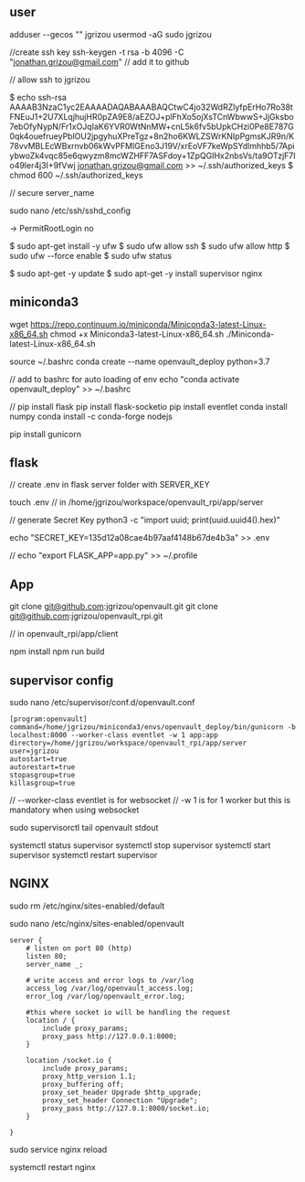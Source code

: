

## user

adduser --gecos "" jgrizou
usermod -aG sudo jgrizou

//create ssh key
ssh-keygen -t rsa -b 4096 -C "jonathan.grizou@gmail.com"
// add it to github

// allow ssh to jgrizou

$ echo ssh-rsa AAAAB3NzaC1yc2EAAAADAQABAAABAQCtwC4jo32WdRZlyfpErHo7Ro38tFNEuJ1+2U7XLqjhujHR0pZA9E8/aEZOJ+plFhXo5ojXsTCnWbwwS+JjGksbo7ebOfyNypN/Fr1xOJqIaK6YVR0WtNnMW+cnL5k6fv5bUpkCHzi0Pe8E787G0qk4ouefrueyPblOU2jpgyhuXPreTgz+8n2ho6KWLZSWrKNIpPgmsKJR9n/K78vvMBLEcWBxrnvb06kWvPFMIGEno3J19V/xrEoVF7keWpSYdlmhhb5/7ApiybwoZk4vqc85e6qwyzm8mcWZHFF7ASFdoy+1ZpQGIHx2nbsVs/ta9OTzjF7Io49ler4j3I+9fVwj jonathan.grizou@gmail.com >> ~/.ssh/authorized_keys
$ chmod 600 ~/.ssh/authorized_keys

// secure server_name

sudo nano /etc/ssh/sshd_config

-> PermitRootLogin no


$ sudo apt-get install -y ufw
$ sudo ufw allow ssh
$ sudo ufw allow http
$ sudo ufw --force enable
$ sudo ufw status

$ sudo apt-get -y update
$ sudo apt-get -y install supervisor nginx

## miniconda3

wget https://repo.continuum.io/miniconda/Miniconda3-latest-Linux-x86_64.sh
chmod +x Miniconda3-latest-Linux-x86_64.sh
./Miniconda-latest-Linux-x86_64.sh

source ~/.bashrc
conda create --name openvault_deploy python=3.7

// add to bashrc for auto loading of env
echo "conda activate openvault_deploy" >> ~/.bashrc

//
pip install flask
pip install flask-socketio
pip install eventlet
conda install numpy
conda install -c conda-forge nodejs

pip install gunicorn

## flask

// create .env in flask server folder with SERVER_KEY

touch .env // in /home/jgrizou/workspace/openvault_rpi/app/server

// generate Secret Key
python3 -c "import uuid; print(uuid.uuid4().hex)"

echo "SECRET_KEY=135d12a08cae4b97aaf4148b67de4b3a" >> .env

//
echo "export FLASK_APP=app.py" >> ~/.profile


## App

git clone git@github.com:jgrizou/openvault.git
git clone git@github.com:jgrizou/openvault_rpi.git

// in openvault_rpi/app/client

npm install
npm run build

## supervisor config

sudo nano /etc/supervisor/conf.d/openvault.conf

```
[program:openvault]
command=/home/jgrizou/miniconda3/envs/openvault_deploy/bin/gunicorn -b localhost:8000 --worker-class eventlet -w 1 app:app
directory=/home/jgrizou/workspace/openvault_rpi/app/server
user=jgrizou
autostart=true
autorestart=true
stopasgroup=true
killasgroup=true
```

// --worker-class eventlet is for websocket
// -w 1 is for 1 worker but this is mandatory when using websocket

sudo supervisorctl tail openvault stdout

systemctl status supervisor
systemctl stop supervisor
systemctl start supervisor
systemctl restart supervisor


## NGINX

sudo rm /etc/nginx/sites-enabled/default

sudo nano /etc/nginx/sites-enabled/openvault

```
server {
    # listen on port 80 (http)
    listen 80;
    server_name _;

    # write access and error logs to /var/log
    access_log /var/log/openvault_access.log;
    error_log /var/log/openvault_error.log;

    #this where socket io will be handling the request
    location / {
        include proxy_params;
        proxy_pass http://127.0.0.1:8000;
    }

    location /socket.io {
        include proxy_params;
        proxy_http_version 1.1;
        proxy_buffering off;
        proxy_set_header Upgrade $http_upgrade;
        proxy_set_header Connection "Upgrade";
        proxy_pass http://127.0.1:8000/socket.io;
    }

}
```

sudo service nginx reload

systemctl restart nginx
